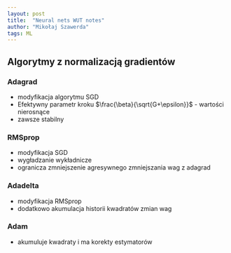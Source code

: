 ```yaml
---
layout: post
title:  "Neural nets WUT notes"
author: "Mikołaj Szawerda"
tags: ML
---
```


## Algorytmy z normalizacją gradientów

### Adagrad

- modyfikacja algorytmu SGD
- Efektywny parametr kroku $\frac{\beta}{\sqrt{G+\epsilon}}$ - wartości nierosnące
- zawsze stabilny

### RMSprop

- modyfikacja SGD
- wygładzanie wykładnicze
- ogranicza zmniejszenie agresywnego zmniejszania wag z adagrad

### Adadelta

- modyfikacja RMSprop
- dodatkowo akumulacja historii kwadratów zmian wag

### Adam

- akumuluje kwadraty i ma korekty estymatorów